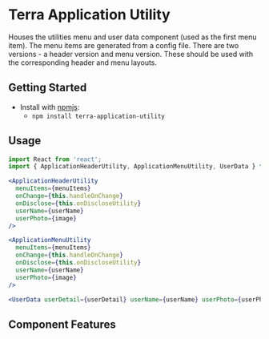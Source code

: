 # Terra Application Utility

Houses the utilities menu and user data component (used as the first menu item). The menu items are generated from a config file. There are two versions - a header version and menu version. These should be used with the corresponding header and menu layouts.

## Getting Started

- Install with [npmjs](https://www.npmjs.com):
  - `npm install terra-application-utility`

## Usage

```jsx
import React from 'react';
import { ApplicationHeaderUtility, ApplicationMenuUtility, UserData } from 'terra-application-utility';

<ApplicationHeaderUtility
  menuItems={menuItems}
  onChange={this.handleOnChange}
  onDisclose={this.onDiscloseUtility}
  userName={userName}
  userPhoto={image}
/>

<ApplicationMenuUtility
  menuItems={menuItems}
  onChange={this.handleOnChange}
  onDisclose={this.onDiscloseUtility}
  userName={userName}
  userPhoto={image}
/>

<UserData userDetail={userDetail} userName={userName} userPhoto={userPhoto}>

```

## Component Features

<!-- Uncomment supported features.
 * [Cross-Browser Support](https://github.com/cerner/terra-core/wiki/Component-Features#cross-browser-support)
 * [Responsive Support](https://github.com/cerner/terra-core/wiki/Component-Features#responsive-support)
 * [Mobile Support](https://github.com/cerner/terra-core/wiki/Component-Features#mobile-support)
 * [Internationalization Support](https://github.com/cerner/terra-core/wiki/Component-Features#internationalization-i18n-support)
 * [Localization Support](https://github.com/cerner/terra-core/wiki/Component-Features#localization-support)
 * [LTR/RTL Support](https://github.com/cerner/terra-core/wiki/Component-Features#ltr--rtl-support)
 -->
